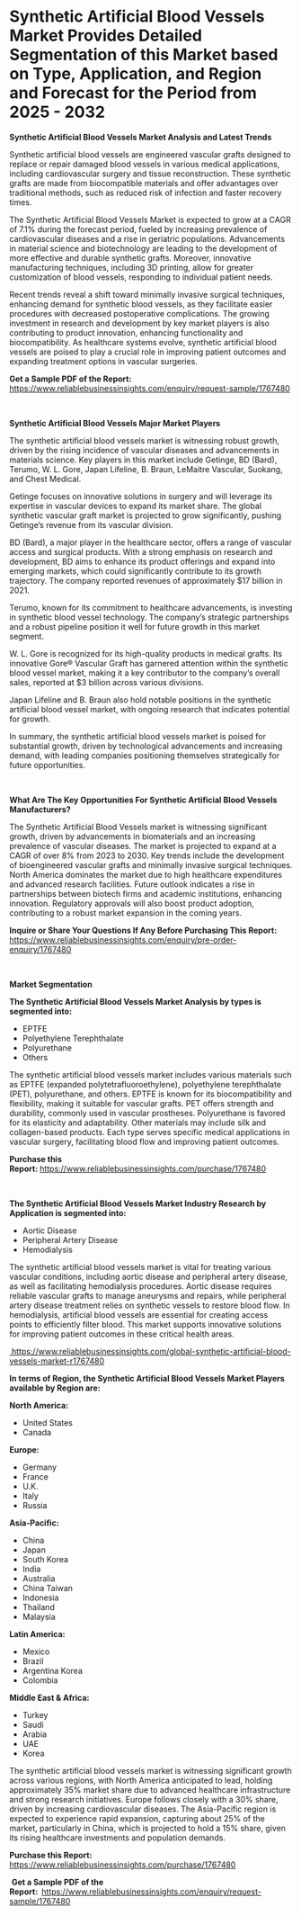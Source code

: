 <p><h1>Synthetic Artificial Blood Vessels Market Provides Detailed Segmentation of this Market based on Type, Application, and Region and Forecast for the Period from 2025 - 2032</h1></p><p><strong>Synthetic Artificial Blood Vessels Market Analysis and Latest Trends</strong></p>
<p><p>Synthetic artificial blood vessels are engineered vascular grafts designed to replace or repair damaged blood vessels in various medical applications, including cardiovascular surgery and tissue reconstruction. These synthetic grafts are made from biocompatible materials and offer advantages over traditional methods, such as reduced risk of infection and faster recovery times.</p><p>The Synthetic Artificial Blood Vessels Market is expected to grow at a CAGR of 7.1% during the forecast period, fueled by increasing prevalence of cardiovascular diseases and a rise in geriatric populations. Advancements in material science and biotechnology are leading to the development of more effective and durable synthetic grafts. Moreover, innovative manufacturing techniques, including 3D printing, allow for greater customization of blood vessels, responding to individual patient needs.</p><p>Recent trends reveal a shift toward minimally invasive surgical techniques, enhancing demand for synthetic blood vessels, as they facilitate easier procedures with decreased postoperative complications. The growing investment in research and development by key market players is also contributing to product innovation, enhancing functionality and biocompatibility. As healthcare systems evolve, synthetic artificial blood vessels are poised to play a crucial role in improving patient outcomes and expanding treatment options in vascular surgeries.</p></p>
<p><strong>Get a Sample PDF of the Report:&nbsp;</strong> <a href="https://www.reliablebusinessinsights.com/enquiry/request-sample/1767480?utm_campaign=3202&utm_medium=2&utm_source=Github&utm_content=ia&utm_term=14042025&utm_id=synthetic-artificial-blood-vessels">https://www.reliablebusinessinsights.com/enquiry/request-sample/1767480</a></p>
<p>&nbsp;</p>
<p><strong>Synthetic Artificial Blood Vessels Major Market Players</strong></p>
<p><p>The synthetic artificial blood vessels market is witnessing robust growth, driven by the rising incidence of vascular diseases and advancements in materials science. Key players in this market include Getinge, BD (Bard), Terumo, W. L. Gore, Japan Lifeline, B. Braun, LeMaitre Vascular, Suokang, and Chest Medical.</p><p>Getinge focuses on innovative solutions in surgery and will leverage its expertise in vascular devices to expand its market share. The global synthetic vascular graft market is projected to grow significantly, pushing Getinge’s revenue from its vascular division.</p><p>BD (Bard), a major player in the healthcare sector, offers a range of vascular access and surgical products. With a strong emphasis on research and development, BD aims to enhance its product offerings and expand into emerging markets, which could significantly contribute to its growth trajectory. The company reported revenues of approximately $17 billion in 2021.</p><p>Terumo, known for its commitment to healthcare advancements, is investing in synthetic blood vessel technology. The company’s strategic partnerships and a robust pipeline position it well for future growth in this market segment.</p><p>W. L. Gore is recognized for its high-quality products in medical grafts. Its innovative Gore® Vascular Graft has garnered attention within the synthetic blood vessel market, making it a key contributor to the company’s overall sales, reported at $3 billion across various divisions.</p><p>Japan Lifeline and B. Braun also hold notable positions in the synthetic artificial blood vessel market, with ongoing research that indicates potential for growth.</p><p>In summary, the synthetic artificial blood vessels market is poised for substantial growth, driven by technological advancements and increasing demand, with leading companies positioning themselves strategically for future opportunities.</p></p>
<p>&nbsp;</p>
<p><strong>What Are The Key Opportunities For Synthetic Artificial Blood Vessels Manufacturers?</strong></p>
<p><p>The Synthetic Artificial Blood Vessels market is witnessing significant growth, driven by advancements in biomaterials and an increasing prevalence of vascular diseases. The market is projected to expand at a CAGR of over 8% from 2023 to 2030. Key trends include the development of bioengineered vascular grafts and minimally invasive surgical techniques. North America dominates the market due to high healthcare expenditures and advanced research facilities. Future outlook indicates a rise in partnerships between biotech firms and academic institutions, enhancing innovation. Regulatory approvals will also boost product adoption, contributing to a robust market expansion in the coming years.</p></p>
<p><strong>Inquire or Share Your Questions If Any Before Purchasing This Report:</strong> <a href="https://www.reliablebusinessinsights.com/enquiry/pre-order-enquiry/1767480?utm_campaign=3202&utm_medium=2&utm_source=Github&utm_content=ia&utm_term=14042025&utm_id=synthetic-artificial-blood-vessels">https://www.reliablebusinessinsights.com/enquiry/pre-order-enquiry/1767480</a></p>
<p>&nbsp;</p>
<p><strong>Market Segmentation</strong></p>
<p><strong>The Synthetic Artificial Blood Vessels Market Analysis by types is segmented into:</strong></p>
<p><ul><li>EPTFE</li><li>Polyethylene Terephthalate</li><li>Polyurethane</li><li>Others</li></ul></p>
<p><p>The synthetic artificial blood vessels market includes various materials such as EPTFE (expanded polytetrafluoroethylene), polyethylene terephthalate (PET), polyurethane, and others. EPTFE is known for its biocompatibility and flexibility, making it suitable for vascular grafts. PET offers strength and durability, commonly used in vascular prostheses. Polyurethane is favored for its elasticity and adaptability. Other materials may include silk and collagen-based products. Each type serves specific medical applications in vascular surgery, facilitating blood flow and improving patient outcomes.</p></p>
<p><strong>Purchase this Report:&nbsp;</strong><a href="https://www.reliablebusinessinsights.com/purchase/1767480?utm_campaign=3202&utm_medium=2&utm_source=Github&utm_content=ia&utm_term=14042025&utm_id=synthetic-artificial-blood-vessels">https://www.reliablebusinessinsights.com/purchase/1767480</a></p>
<p>&nbsp;</p>
<p><strong>The Synthetic Artificial Blood Vessels Market Industry Research by Application is segmented into:</strong></p>
<p><ul><li>Aortic Disease</li><li>Peripheral Artery Disease</li><li>Hemodialysis</li></ul></p>
<p><p>The synthetic artificial blood vessels market is vital for treating various vascular conditions, including aortic disease and peripheral artery disease, as well as facilitating hemodialysis procedures. Aortic disease requires reliable vascular grafts to manage aneurysms and repairs, while peripheral artery disease treatment relies on synthetic vessels to restore blood flow. In hemodialysis, artificial blood vessels are essential for creating access points to efficiently filter blood. This market supports innovative solutions for improving patient outcomes in these critical health areas.</p></p>
<p><a href="https://www.reliablebusinessinsights.com/global-synthetic-artificial-blood-vessels-market-r1767480?utm_campaign=3202&utm_medium=2&utm_source=Github&utm_content=ia&utm_term=14042025&utm_id=synthetic-artificial-blood-vessels">&nbsp;https://www.reliablebusinessinsights.com/global-synthetic-artificial-blood-vessels-market-r1767480</a></p>
<p><strong>In terms of Region, the Synthetic Artificial Blood Vessels Market Players available by Region are:</strong></p>
<p>
    <p> <strong> North America: </strong>
        <ul>
            <li>United States</li>
            <li>Canada</li>
        </ul>
        </p> 
    <p> <strong> Europe: </strong>
        <ul>
            <li>Germany</li>
            <li>France</li>
            <li>U.K.</li>
            <li>Italy</li>
            <li>Russia</li>
        </ul>
        </p> 
    <p> <strong> Asia-Pacific: </strong>
        <ul>
            <li>China</li>
            <li>Japan</li>
            <li>South Korea</li>
            <li>India</li>
            <li>Australia</li>
            <li>China Taiwan</li>
            <li>Indonesia</li>
            <li>Thailand</li>
            <li>Malaysia</li>
        </ul>
        </p> 
    <p> <strong> Latin America: </strong>
        <ul>
            <li>Mexico</li>
            <li>Brazil</li>
            <li>Argentina Korea</li>
            <li>Colombia</li>
        </ul>
        </p> 
    <p> <strong> Middle East & Africa: </strong>
        <ul>
            <li>Turkey</li>
            <li>Saudi</li>
            <li>Arabia</li>
            <li>UAE</li>
            <li>Korea</li>
        </ul>
    </p>
    </p>
<p><p>The synthetic artificial blood vessels market is witnessing significant growth across various regions, with North America anticipated to lead, holding approximately 35% market share due to advanced healthcare infrastructure and strong research initiatives. Europe follows closely with a 30% share, driven by increasing cardiovascular diseases. The Asia-Pacific region is expected to experience rapid expansion, capturing about 25% of the market, particularly in China, which is projected to hold a 15% share, given its rising healthcare investments and population demands.</p></p>
<p><strong>Purchase this Report: </strong><a href="https://www.reliablebusinessinsights.com/purchase/1767480?utm_campaign=3202&utm_medium=2&utm_source=Github&utm_content=ia&utm_term=14042025&utm_id=synthetic-artificial-blood-vessels">https://www.reliablebusinessinsights.com/purchase/1767480</a></p>
<p>&nbsp;<strong>Get a Sample PDF of the Report:&nbsp;&nbsp;</strong><a href="https://www.reliablebusinessinsights.com/enquiry/request-sample/1767480?utm_campaign=3202&utm_medium=2&utm_source=Github&utm_content=ia&utm_term=14042025&utm_id=synthetic-artificial-blood-vessels">https://www.reliablebusinessinsights.com/enquiry/request-sample/1767480</a></p>
<p><strong></strong></p>
<p><p></p><p></p><p></p></p>